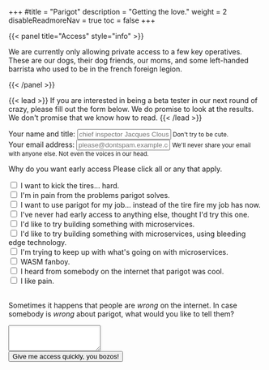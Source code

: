 +++
#title = "Parigot"
description = "Getting the love."
weight = 2
disableReadmoreNav = true
toc = false
+++

{{< panel title="Access" style="info" >}} 

We are currently only allowing private access to a few key operatives.  These are our dogs, their dog friends, our moms, and some left-handed barrista who 
    used to be in the french foreign legion.

{{< /panel >}}

{{< lead >}} 
If you are interested in being a beta tester in our next round of crazy, please fill out the form below.  We do promise to look at the results. We don't 
promise that we know how to read.
{{< /lead >}}

<form name="earlyaccess" method="POST" data-netlify="true" class="" action="/thanks" method="post">
  <input type="hidden" name="subject" 
  value="early access request from parigot.info" />
  <div class="form-group">
    <label for="name">Your name and title:</label>
    <input type="text" class="form-control" id="email" aria-describedby="name help" placeholder="chief inspector Jacques Clouseau">
    <small id="nameHelp" class="form-text text-muted">Don't try to be cute.</small>
  </div>
  <div class="form-group">
    <label for="email">Your email address:</label>
    <input type="email" class="form-control" id="email" aria-describedby="emailHelp" placeholder="please@dontspam.example.com">
    <small id="emailHelp" class="form-text text-muted">We'll never share your email with anyone else.  Not even the voices in our head.</small>
  </div>
  <div>
    <p>Why do you want early access Please click all or any that apply.</p>
  </div>
    <div class="form-check">
    <input class="form-check-input" type="checkbox" value="" id="kicktires">
    <label class="form-check-label" for="kicktires">
        I want to kick the tires... hard.
    </label>
    </div>
    <div class="form-check">
    <input class="form-check-input" type="checkbox" value="" id="problemsolves">
    <label class="form-check-label" for="problemsolves">
        I'm in pain from the problems parigot solves.
    </label>
    </div>
    <div class="form-check">
    <input class="form-check-input" type="checkbox" value="" id="job">
    <label class="form-check-label" for="job">
        I want to use parigot for my job... instead of the tire fire my job has now.
    </label>
    </div>
    <div class="form-check">
    <input class="form-check-input" type="checkbox" value="" id="ea">
    <label class="form-check-label" for="ea">
        I've never had early access to anything else, thought I'd try this one.
    </label>
    </div>
    <div class="form-check">
    <input class="form-check-input" type="checkbox" value="" id="microservices">
    <label class="form-check-label" for="microservices">
        I'd like to try building something with microservices.
    </label>
    </div>
    <div class="form-check">
    <input class="form-check-input" type="checkbox" value="" id="bleeding">
    <label class="form-check-label" for="bleeding">
        I'd like to try building something with microservices, using bleeding edge technology.
    </label>
    </div>
    <div class="form-check">
    <input class="form-check-input" type="checkbox" value="" id="keep">
    <label class="form-check-label" for="keep">
        I'm trying to keep up with what's going on with microservices.
    </label>
    </div>
    <div class="form-check">
    <input class="form-check-input" type="checkbox" value="" id="fanboy">
    <label class="form-check-label" for="fanboy">
        WASM fanboy.
    </label>
    </div>
    <div class="form-check">
    <input class="form-check-input" type="checkbox" value="" id="cool">
    <label class="form-check-label" for="cool">
        I heard from somebody on the internet that parigot was cool.  
    </label>
    </div>
    <div class="form-check">
    <input class="form-check-input" type="checkbox" value="" id="pain">
    <label class="form-check-label" for="pain">
        I like pain.
    </label>
    </div>
    <div>
    <br/><p>Sometimes it happens that people are <em>wrong</em> on the internet.  In case somebody is <em>wrong</em> about
        parigot, what would you like to tell them?</p>
  </div>
    <div class="form-group">
        <label for="wrong"></label>
        <textarea class="form-control" id="wrong" maxlength=4096 rows="3"></textarea>
    </div>
    <button type="submit">Give me access quickly, you bozos!</button>
    </form>
